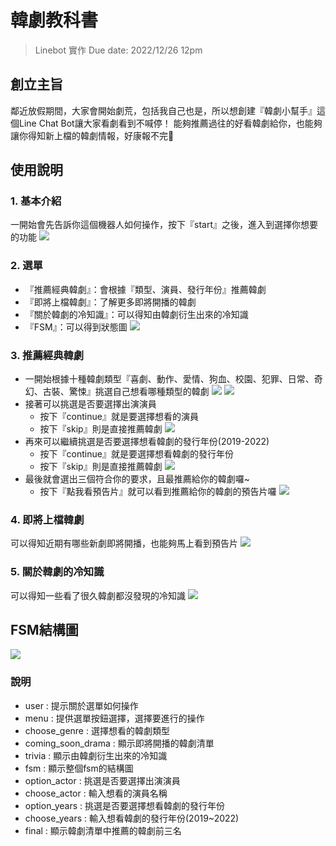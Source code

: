 # 韓劇教科書
> Linebot 實作
> Due date: 2022/12/26 12pm

## 創立主旨
鄰近放假期間，大家會開始劇荒，包括我自己也是，所以想創建『韓劇小幫手』這個Line Chat Bot讓大家看劇看到不喊停！
能夠推薦過往的好看韓劇給你，也能夠讓你得知新上檔的韓劇情報，好康報不完🥳

## 使用說明
### 1. 基本介紹
一開始會先告訴你這個機器人如何操作，按下『start』之後，進入到選擇你想要的功能
![](https://img.onl/cqstPV)

### 2. 選單
- 『推薦經典韓劇』：會根據『類型、演員、發行年份』推薦韓劇
- 『即將上檔韓劇』：了解更多即將開播的韓劇
- 『關於韓劇的冷知識』：可以得知由韓劇衍生出來的冷知識
- 『FSM』：可以得到狀態圖
![](https://img.onl/IAt0Px)

### 3. 推薦經典韓劇
- 一開始根據十種韓劇類型『喜劇、動作、愛情、狗血、校園、犯罪、日常、奇幻、古裝、驚悚』挑選自己想看哪種類型的韓劇
![](https://img.onl/cGYMt)
![](https://img.onl/UMKMUA)
- 接著可以挑選是否要選擇出演演員
    - 按下『continue』就是要選擇想看的演員
    - 按下『skip』則是直接推薦韓劇
![](https://img.onl/cMyAYN)
- 再來可以繼續挑選是否要選擇想看韓劇的發行年份(2019-2022)
    - 按下『continue』就是要選擇想看韓劇的發行年份
    - 按下『skip』則是直接推薦韓劇
![](https://img.onl/112GcB)
- 最後就會選出三個符合你的要求，且最推薦給你的韓劇囉~
    - 按下『點我看預告片』就可以看到推薦給你的韓劇的預告片囉
![](https://img.onl/RAeX90)

### 4. 即將上檔韓劇
可以得知近期有哪些新劇即將開播，也能夠馬上看到預告片
![](https://img.onl/goTZDA)

### 5. 關於韓劇的冷知識
可以得知一些看了很久韓劇都沒發現的冷知識
![](https://img.onl/zFEqH)

## FSM結構圖
![](https://img.onl/u7dQEq)
### 說明
- user : 提示關於選單如何操作
- menu : 提供選單按鈕選擇，選擇要進行的操作
- choose_genre : 選擇想看的韓劇類型
- coming_soon_drama : 顯示即將開播的韓劇清單
- trivia : 顯示由韓劇衍生出來的冷知識
- fsm : 顯示整個fsm的結構圖
- option_actor : 挑選是否要選擇出演演員
- choose_actor : 輸入想看的演員名稱
- option_years : 挑選是否要選擇想看韓劇的發行年份
- choose_years : 輸入想看韓劇的發行年份(2019~2022)
- final : 顯示韓劇清單中推薦的韓劇前三名